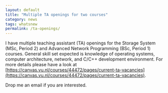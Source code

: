```yaml
---
layout: default
title: "Multiple TA openings for two courses"
category: news 
tags: whatsnew
permalink: /ta-openings/
---
```

I have multiple teaching assistant (TA) openings for the Storage System (MSc, Period 2) and Advanced Network Programming (BSc, Period 1) courses. General skill set expected is knowledge of operating systems, computer architecture, network, and C/C++ development environment. For more details please have a look at [https://canvas.vu.nl/courses/44472/pages/current-ta-vacancies](https://canvas.vu.nl/courses/44472/pages/current-ta-vacancies). 

Drop me an email if you are interested. 
